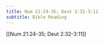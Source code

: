 ```yaml
---
title: Num 21:24-35; Deut 2:32-3:11
subtitle: Bible Reading
---
```


[[Num 21:24-35; Deut 2:32-3:11]]
